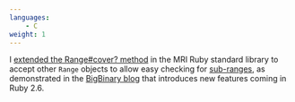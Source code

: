 ```yaml
---
languages:
    - C
weight: 1
---
```


I [extended the Range#cover? method][commit] in the MRI Ruby standard library
to accept other `Range` objects to allow easy checking for
[sub-ranges][ruby_bug], as demonstrated in the [BigBinary blog][blog]
that introduces new features coming in Ruby 2.6.

[commit]: https://github.com/ruby/ruby/commit/9ca738927293df1c7a2a1ed7e2d6cf89527b5438
[ruby_bug]: https://bugs.ruby-lang.org/issues/14473
[blog]: https://blog.bigbinary.com/2018/10/24/ruby-2-6-range-cover-now-accepts-range-object.html
